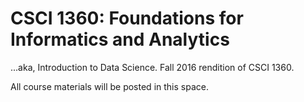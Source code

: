 # CSCI 1360: Foundations for Informatics and Analytics

...aka, Introduction to Data Science. Fall 2016 rendition of CSCI 1360.

All course materials will be posted in this space.

